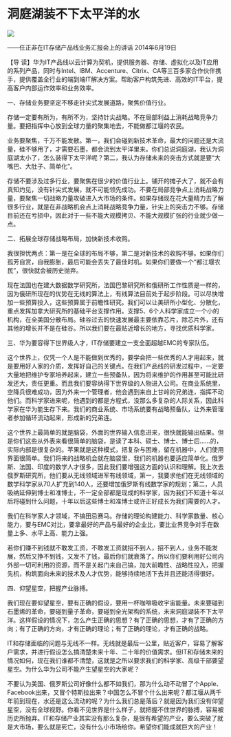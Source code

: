 # 洞庭湖装不下太平洋的水
<img class="pv" src="https://api.visitor.plantree.me/visitor-badge/pv?namespace=plantree.me&key=renzhengfei-speeches/./docs/speeches/2014/06/洞庭湖装不下太平洋的水.md">


——任正非在IT存储产品线业务汇报会上的讲话
2014年6月19日



【导  读】华为IT产品线以云计算为契机，提供服务器、存储、虚拟化以及IT应用的系列产品，同时与Intel、IBM、Accenture、Citrix、CA等三百多家合作伙伴携手，提供覆盖全行业的端到端IT解决方案。帮助客户构筑先进、高效的IT平台，提高客户内部运作效率和业务效率。



一、存储业务要坚定不移走针尖式发展道路，聚焦价值行业。

存储一定要有所为，有所不为，坚持针尖战略。不在局部利益上消耗战略竞争力量。要把指挥中心放到全球力量的聚集地去，不能做都江堰的农民。

业务要聚焦，千万不能发散。第一，我们会碰到新技术革命，最大的问题还是大流量，硅不够用了，才需要石墨，都会流到太平洋里来。你们总说洞庭湖，我认为洞庭湖太小了，怎么装得下太平洋呢？第二，我认为存储未来的突击方式就是要“大嘴巴、大肚子、简单化”。

存储不要涉及过多行业，要聚焦在很少的价值行业上。铺开的摊子大了，就不会有真知灼见，没有针尖式发展，就不可能领先成功。不要在局部竞争点上消耗战略力量，要聚焦一切战略力量攻破进入大市场的条件。如果存储现在花大量精力去了解很多行业，就是在非战略机会点上消耗战略竞争力量，针尖上的突击力不够。存储目前还在亏损中，因此对于一些不能大规模拷贝、不能大规模扩张的行业就少做一点。

二、拓展全球存储战略布局，加快新技术收购。

我很担忧两点：第一是在全球的布局不够，第二是对新技术的收购不够。如果你们孤芳自赏，自我膨胀，最后可能会丢失了最佳时机。如果你们要做一个“都江堰农民”，很快就会被历史抛弃。

现在法国也在建大数据数学研究所，法国巴黎研究所和俄研所工作性质是一样的，因为俄研所现在的优势在无线的算法上，有线算法目前处于起步阶段。可以尽快增加一些预算投入，这些预算属于前瞻性研究。我们可以让美研所小型化、分散化，重点发挥加拿大研究所的基础平台支撑作用。支撑5、6个人科学家成立一个小的机构，在全美国分散布局。硅谷过去的快速发展最主要依靠芯片，除芯片外，还有其他的增长并不是在硅谷。所以我们要在最贴近增长的地方，寻找优质科学家。

三、华为要容得下世界级人才，IT存储要建立一支全面超越EMC的专家队伍。

这个世界上，仅凭一个人是不能做到优秀的，要学会把一些优秀的人才用起来，就是要用好人家的介质，发挥好自己的关键点。在我们产品线的研发过程中，一定要大量地把维护专家培养起来，建立一些预备队，因为将来维护的作用甚至可能比研发还大，责任更重。而且我们要容纳得下世界级的人物进入公司。在商业系统里，空降兵很难成功，因为外来一个管理者，他会遇到来自上甘岭的兄弟连，指挥不动他们。而科学家进来呢，他遇到的都是方程式，没那么多复杂的人际关系，因此科学家在华为能生存下来。我们的商业系统、市场系统要有战略预备队，让外来管理者参加循环流动起来，形成新的兄弟连。

这个世界上最简单的就是脑袋，外面的世界输入信息进来，很快就能输出结果。但是你们这些从外表来看很简单的脑袋，是读了本科、硕士、博士、博士后……的，实际内部是很复杂的。苹果就是这种模式，把复杂与困难，留在机器中，人们使用界面很简单。我们将来的战略机会就在脑袋里，我们的机器也要适应简单化。俄罗斯、法国、印度的数学人才很多，因此我们要增强这方面的认识和理解。我上次去俄罗斯研究所，他们要从无线领域进军有线领域，第一，我要求他们在无线领域的数学科学家从70人扩充到140人，还要增加俄罗斯有线数学家的规划；第二，人员吸纳延伸到博士和准博士，不一定全部都是现成的科学家，因为我们不知道十年以后将碰到什么问题，十年以后这些博士和准博士或许正好成长为我们需要的人才。

我们在科学家人才领域，不搞田忌赛马。存储的理论构建能力、科学家数量、核心能力，要与EMC对比，要拿最好的产品与最好的企业比，要比业界竞争对手在数量上多、水平上高、能力上强。

若你们赚不到钱就不敢发工资，不敢发工资就招不到人，招不到人，业务不能发展，然后又挣不到钱，又发不了钱，最后你们就衰落了。所以你们要利用好公司内外部一切可利用的资源，而不是关起门来自己搞，加大前瞻性、战略性投入，把握先机，构筑面向未来的技术及人才优势，能够持续地活下去并且还能活得很好。

四、仰望星空，把握产业脉搏。

我们现在要仰望星空，要有正确的假设，要用一杯咖啡吸收宇宙能量。未来要碰到石墨烯的革命，要碰到量子革命，要碰到全光架构的系统，未来洞庭湖装不下太平洋。这样假设的情况下，怎么产生正确的思想？有了正确的思想，才有了正确的方向；有了正确的方向，才有正确的理论；有了正确的理论，才有正确的战略。

IT和存储面临的问题与无线不一样。无线就是最后一公里，贴近客户，容易了解客户需求，并进行假设怎么搞清楚未来十年、二十年的价值需求。但IT和存储未来的情况如何，现在我们谁都不清楚，这就是之所以要求我们的科学家、高级干部要望星空。为什么华为公司不能产生望星空的大家呢？

不要认为美国、俄罗斯公司好像什么都不如我们，那为什么动不动冒了个Apple、Facebook出来，又冒个特斯拉出来？中国怎么不冒个什么出来呢？都江堰从两千年前到现在，水还是这么流动的呢？为什么我们总是落后？就是因为我们没有仰望星空，没有全球视野。你看不见世界是什么样子，就把握不住世界的脉搏，容易被历史所抛弃。IT和存储产业其实没有那么复杂，是很有希望的产业，要么突破了就是大市场，要么就是死亡，没有什么小市场给你。希望你们能成就巨大的产业！
